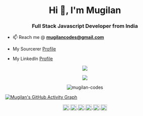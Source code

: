 <h1 align="center">Hi 👋, I'm Mugilan</h1>
<h3 align="center">Full Stack Javascript Developer from India</h3>

- 📫  Reach me @ **mugilancodes@gmail.com**

- My Sourcerer [Profile](https://sourcerer.io/mugilan-codes)

- My LinkedIn [Profile](https://www.linkedin.com/in/mugilan-codes/)

<p align="center">
<!--   <a href="https://github.com/ryo-ma/github-profile-trophy" target="_blank"> -->
    <img src="https://github-profile-trophy.vercel.app/?username=Mugilan-Codes&theme=onedark&rank=SECRET,SSS,SS,S,AAA,AA,A&margin-w=10&margin-h=10">
<!--   </a> -->
</p>

<p align="center">
<!--   <a href="https://github.com/DenverCoder1/github-readme-streak-stats" target="_blank"> -->
    <img src="https://github-readme-streak-stats.herokuapp.com/?user=Mugilan-Codes&theme=dark"/>
<!--   </a> -->
</p>

<p align="center">
<!--   <a href="https://github.com/anuraghazra/github-readme-stats" target="_blank"> -->
    <img src="https://github-readme-stats.vercel.app/api?username=mugilan-codes&show_icons=true&include_all_commits=true&theme=radical" alt="mugilan-codes" />
<!--   </a> -->
</p>

[![Mugilan's GitHub Activity Graph](https://activity-graph.herokuapp.com/graph?username=Mugilan-Codes&theme=github)](https://github.com/ashutosh00710/github-readme-activity-graph)

<p align="center">
  <a href="https://codepen.io/mugilan-codes" target="blank">
    <img align="center" src="https://cdn.jsdelivr.net/npm/simple-icons@3.0.1/icons/codepen.svg" alt="mugilan-codes" height="20" width="20" />
  </a>
  <a href="https://twitter.com/mugilancodes" target="blank">
    <img align="center" src="https://cdn.jsdelivr.net/npm/simple-icons@3.0.1/icons/twitter.svg" alt="mugilancodes" height="20" width="20" />
  </a>
  <a href="https://linkedin.com/in/mugilan-codes" target="blank">
    <img align="center" src="https://cdn.jsdelivr.net/npm/simple-icons@3.0.1/icons/linkedin.svg" alt="mugilan-codes" height="20" width="20" />
  </a>
  <a href="https://stackoverflow.com/users/12381908/mugilan-e-s" target="blank">
    <img align="center" src="https://cdn.jsdelivr.net/npm/simple-icons@3.0.1/icons/stackoverflow.svg" alt="users/12381908/mugilan-e-s" height="20" width="20" />
  </a>
  <a href="https://fb.com/mugilancodes" target="blank">
    <img align="center" src="https://cdn.jsdelivr.net/npm/simple-icons@3.0.1/icons/facebook.svg" alt="mugilancodes" height="20" width="20" />
  </a>
  <a href="https://instagram.com/mugilancodes" target="blank">
    <img align="center" src="https://cdn.jsdelivr.net/npm/simple-icons@3.0.1/icons/instagram.svg" alt="mugilancodes" height="20" width="20" />
  </a>
</p>
